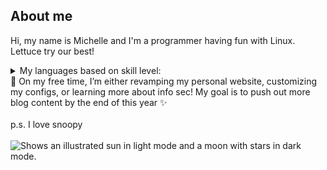 ## About me

Hi, my name is Michelle and I'm a programmer having fun with Linux. Lettuce try our best!

<details>
<summary>My languages based on skill level: </summary>

| Rank | Languages |
|-----:|-----------|
|     1| Python    |
|     2| C++       |
|     3| SQL       |
|     4| Scala     |
|     5| JavaScript|
  
</details>
 🔭 On my free time, I’m either revamping my personal website, customizing my configs, or learning more about info sec! My goal is to push out more blog content by the end of this year ✨
 <br> <br>
 p.s. I love snoopy
 <br> <br>
 
<picture> 
 <!-- <source media="(prefers-color-scheme: dark)" srcset="https://user-images.githubusercontent.com/25423296/163456776-7f95b81a-f1ed-45f7-b7ab-8fa810d529fa.png">![image]() -->
 <source media ="(prefers-color-scheme: dark)" srcset="https://github.com/Mnguyener/Mnguyener/assets/52382029/ebf21664-d2cd-4ff7-bb7f-efc0bd9dbe1c"
<!-- ![snoopy_sleep](https://github.com/Mnguyener/Mnguyener/assets/52382029/fcdcf038-cce1-49c4-be1d-86e56f4452af) -->

  <source media="(prefers-color-scheme: light)" srcset="https://user-images.githubusercontent.com/25423296/163456779-a8556205-d0a5-45e2-ac17-42d089e3c3f8.png">
  <img alt="Shows an illustrated sun in light mode and a moon with stars in dark mode." src="https://user-images.githubusercontent.com/25423296/163456779-a8556205-d0a5-45e2-ac17-42d089e3c3f8.png">
</picture>
<!--
**Mnguyener/Mnguyener** is a ✨ _special_ ✨ repository because its `README.md` (this file) appears on your GitHub profile.

Here are some ideas to get you started:

- 🔭 I’m currently working on ...
- 🌱 I’m currently learning ...
- 👯 I’m looking to collaborate on ...
- 🤔 I’m looking for help with ...
- 💬 Ask me about ...
- 📫 How to reach me: ...
- 😄 Pronouns: ...
- ⚡ Fun fact: ...
-->

